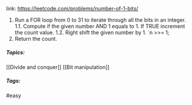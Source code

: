 link: https://leetcode.com/problems/number-of-1-bits/

1. Run a FOR loop from 0 to 31 to iterate through all the bits in an integer.
	1.1. Compute if the given number AND 1 equals to 1. If TRUE increment the count value.
	1.2. Right shift the given number by 1.
		`n >>= 1;
2. Return the count.

##### Topics:
[[Divide and conquer]] [[Bit manipulation]]

##### Tags:
#easy